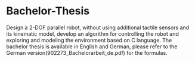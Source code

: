 # Bachelor-Thesis
Design a 2-DOF parallel robot, without using additional tactile sensors and its kinematic model, develop an algorithm for controlling the robot and exploring and modeling the environment based on C language.
The bachelor thesis is available in English and German, please refer to the German version(902273_Bachelorarbeit_de.pdf) for the formulas.
